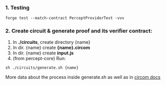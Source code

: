 ### 1. Testing
```
forge test --match-contract PerceptProviderTest -vvv
```
### 2. Create circuit & generate proof and its verifier contract:
1. In <b>./circuits</b>, create directory {name}
2. In dir. {name} create <b>{name}.circom</b>
3. In dir. {name} create <b>input.js</b>
4. (from percept-core) Run:
```
sh ./circuits/generate.sh {name}
```
More data about the process inside generate.sh as well as in [circom docs](https://docs.circom.io/getting-started/installation/)